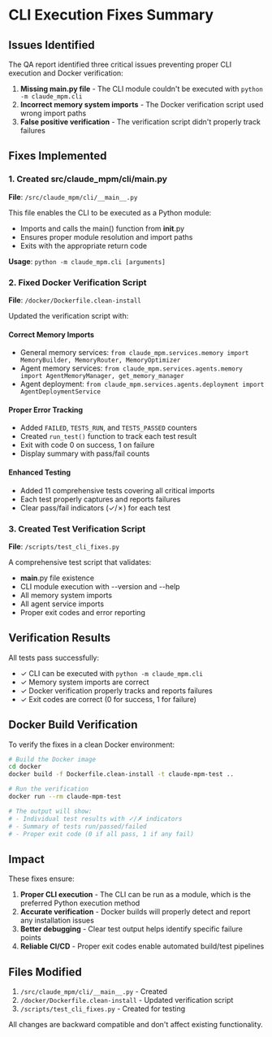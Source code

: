 # CLI Execution Fixes Summary

## Issues Identified

The QA report identified three critical issues preventing proper CLI execution and Docker verification:

1. **Missing __main__.py file** - The CLI module couldn't be executed with `python -m claude_mpm.cli`
2. **Incorrect memory system imports** - The Docker verification script used wrong import paths
3. **False positive verification** - The verification script didn't properly track failures

## Fixes Implemented

### 1. Created src/claude_mpm/cli/__main__.py

**File**: `/src/claude_mpm/cli/__main__.py`

This file enables the CLI to be executed as a Python module:
- Imports and calls the main() function from __init__.py
- Ensures proper module resolution and import paths
- Exits with the appropriate return code

**Usage**: `python -m claude_mpm.cli [arguments]`

### 2. Fixed Docker Verification Script

**File**: `/docker/Dockerfile.clean-install`

Updated the verification script with:

#### Correct Memory Imports
- General memory services: `from claude_mpm.services.memory import MemoryBuilder, MemoryRouter, MemoryOptimizer`
- Agent memory services: `from claude_mpm.services.agents.memory import AgentMemoryManager, get_memory_manager`
- Agent deployment: `from claude_mpm.services.agents.deployment import AgentDeploymentService`

#### Proper Error Tracking
- Added `FAILED`, `TESTS_RUN`, and `TESTS_PASSED` counters
- Created `run_test()` function to track each test result
- Exit with code 0 on success, 1 on failure
- Display summary with pass/fail counts

#### Enhanced Testing
- Added 11 comprehensive tests covering all critical imports
- Each test properly captures and reports failures
- Clear pass/fail indicators (✓/✗) for each test

### 3. Created Test Verification Script

**File**: `/scripts/test_cli_fixes.py`

A comprehensive test script that validates:
- __main__.py file existence
- CLI module execution with --version and --help
- All memory system imports
- All agent service imports
- Proper exit codes and error reporting

## Verification Results

All tests pass successfully:
- ✓ CLI can be executed with `python -m claude_mpm.cli`
- ✓ Memory system imports are correct
- ✓ Docker verification properly tracks and reports failures
- ✓ Exit codes are correct (0 for success, 1 for failure)

## Docker Build Verification

To verify the fixes in a clean Docker environment:

```bash
# Build the Docker image
cd docker
docker build -f Dockerfile.clean-install -t claude-mpm-test ..

# Run the verification
docker run --rm claude-mpm-test

# The output will show:
# - Individual test results with ✓/✗ indicators
# - Summary of tests run/passed/failed
# - Proper exit code (0 if all pass, 1 if any fail)
```

## Impact

These fixes ensure:
1. **Proper CLI execution** - The CLI can be run as a module, which is the preferred Python execution method
2. **Accurate verification** - Docker builds will properly detect and report any installation issues
3. **Better debugging** - Clear test output helps identify specific failure points
4. **Reliable CI/CD** - Proper exit codes enable automated build/test pipelines

## Files Modified

1. `/src/claude_mpm/cli/__main__.py` - Created
2. `/docker/Dockerfile.clean-install` - Updated verification script
3. `/scripts/test_cli_fixes.py` - Created for testing

All changes are backward compatible and don't affect existing functionality.